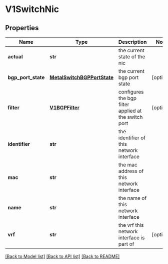 # V1SwitchNic

## Properties
Name | Type | Description | Notes
------------ | ------------- | ------------- | -------------
**actual** | **str** | the current state of the nic | 
**bgp_port_state** | [**MetalSwitchBGPPortState**](MetalSwitchBGPPortState.md) | the current bgp port state | [optional] 
**filter** | [**V1BGPFilter**](V1BGPFilter.md) | configures the bgp filter applied at the switch port | [optional] 
**identifier** | **str** | the identifier of this network interface | 
**mac** | **str** | the mac address of this network interface | 
**name** | **str** | the name of this network interface | 
**vrf** | **str** | the vrf this network interface is part of | [optional] 

[[Back to Model list]](../README.md#documentation-for-models) [[Back to API list]](../README.md#documentation-for-api-endpoints) [[Back to README]](../README.md)


